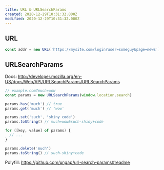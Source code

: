 ```yaml
---
title: URL & URLSearchParams
created: 2020-12-29T10:31:32.000Z
modified: 2020-12-29T10:31:32.000Z
---
```


## URL

```js
const addr = new URL('https://mysite.com/login?user=someguy&page=news')
```

## URLSearchParams

Docs: http://developer.mozilla.org/en-US/docs/Web/API/URLSearchParams/URLSearchParams

```js
// example.com?much=wow
const params = new URLSearchParams(window.location.search)

params.has('much') // true
params.get('much') // 'wow'

params.set('such', 'shiny code')
params.toString() // much=wow&such-shiny+code

for ([key, value] of params) {
  // ...
}

params.delete('much')
params.toString() // such-shiny+code
```

Polyfill: https://github.com/ungap/url-search-params#readme
